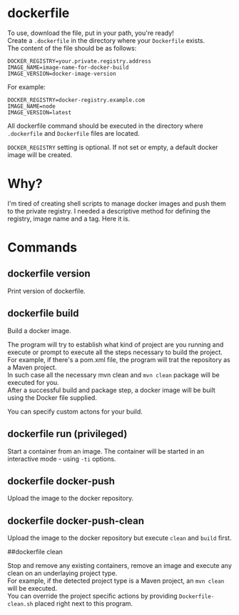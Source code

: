 # dockerfile

To use, download the file, put in your path, you're ready!  
Create a `.dockerfile` in the directory where your `Dockerfile` exists.  
The content of the file should be as follows:

    DOCKER_REGISTRY=your.private.registry.address
    IMAGE_NAME=image-name-for-docker-build
    IMAGE_VERSION=docker-image-version

For example:

    DOCKER_REGISTRY=docker-registry.example.com
    IMAGE_NAME=node
    IMAGE_VERSION=latest

All dockerfile command should be executed in the directory where `.dockerfile` and `Dockerfile` files are located.

`DOCKER_REGISTRY` setting is optional. If not set or empty, a default docker image will be created.

# Why?

I'm tired of creating shell scripts to manage docker images and push them to the private registry. I needed a descriptive method for defining the registry, image name and a tag. Here it is.

# Commands

## dockerfile version

Print version of dockerfile.

## dockerfile build

Build a docker image.

The program will try to establish what kind of project are you running and execute or prompt to execute all the steps necessary to build the project.  
For example, if there's a pom.xml file, the program will trat the repository as a Maven project.  
In such case all the necessary mvn clean and `mvn clean` package will be executed for you.  
After a successful build and package step, a docker image will be built using the Docker file supplied.

You can specify custom actons for your build.

## dockerfile run (privileged)

Start a container from an image. The container will be started in an interactive mode - using `-ti` options.

## dockerfile docker-push

Upload the image to the docker repository.

## dockerfile docker-push-clean

Upload the image to the docker repository but execute `clean` and `build` first.

##dockerfile clean

Stop and remove any existing containers, remove an image and execute any clean on an underlaying project type.  
For example, if the detected project type is a Maven project, an `mvn clean` will be executed.  
You can override the project specific actions by providing `Dockerfile-clean.sh` placed right next to this program.
